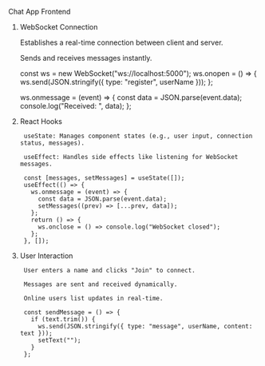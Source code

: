  Chat App Frontend 

1. WebSocket Connection

      Establishes a real-time connection between client and server.
      
      Sends and receives messages instantly.
      
      const ws = new WebSocket("ws://localhost:5000");
      ws.onopen = () => {
        ws.send(JSON.stringify({ type: "register", userName }));
      };
      
      ws.onmessage = (event) => {
        const data = JSON.parse(event.data);
        console.log("Received: ", data);
      };

2. React Hooks

        useState: Manages component states (e.g., user input, connection status, messages).
        
        useEffect: Handles side effects like listening for WebSocket messages.
        
        const [messages, setMessages] = useState([]);
        useEffect(() => {
          ws.onmessage = (event) => {
            const data = JSON.parse(event.data);
            setMessages((prev) => [...prev, data]);
          };
          return () => {
            ws.onclose = () => console.log("WebSocket closed");
          };
        }, []);

3. User Interaction

        User enters a name and clicks "Join" to connect.
        
        Messages are sent and received dynamically.
        
        Online users list updates in real-time.
        
        const sendMessage = () => {
          if (text.trim()) {
            ws.send(JSON.stringify({ type: "message", userName, content: text }));
            setText("");
          }
        };



